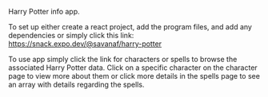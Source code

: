 Harry Potter info app.

To set up either create a react project, add the program files, and add any dependencies or simply click this link: https://snack.expo.dev/@savanaf/harry-potter

To use app simply click the link for characters or spells to browse the associated Harry Potter data. Click on a specific character on the character page to view more about them or click more details in the spells page to see an array with details regarding the spells.
